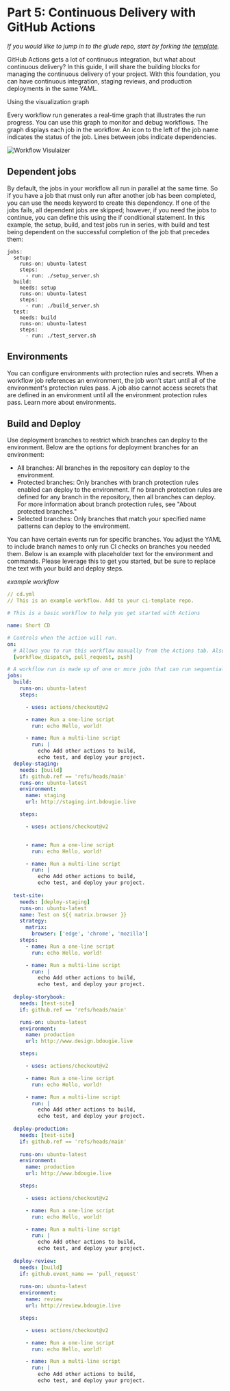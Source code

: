 # Part 5:  Continuous Delivery with GitHub Actions

_If you would liike to jump in to the giude repo, start by forking the [template](https://github.com/github-craftwork/docs-template)._

GitHub Actions gets a lot of continuous integration, but what about continuous delivery?
In this guide, I will share the building blocks for managing the continuous delivery of your project. With this foundation, you can have continuous integration, staging reviews, and production deployments in the same YAML.

Using the visualization graph

Every workflow run generates a real-time graph that illustrates the run progress. You can use this graph to monitor and debug workflows.
The graph displays each job in the workflow. An icon to the left of the job name indicates the status of the job. Lines between jobs indicate dependencies.

![Workflow Visulaizer](https://res.cloudinary.com/practicaldev/image/fetch/s--_8HdrNE7--/c_limit%2Cf_auto%2Cfl_progressive%2Cq_auto%2Cw_880/https://dev-to-uploads.s3.amazonaws.com/uploads/articles/zldsi0fs96mkhn638cs3.png)

## Dependent jobs

By default, the jobs in your workflow all run in parallel at the same time. So if you have a job that must only run after another job has been completed, you can use the needs keyword to create this dependency. If one of the jobs fails, all dependent jobs are skipped; however, if you need the jobs to continue, you can define this using the if conditional statement.
In this example, the setup, build, and test jobs run in series, with build and test being dependent on the successful completion of the job that precedes them:

    jobs:
      setup:
        runs-on: ubuntu-latest
        steps:
          - run: ./setup_server.sh
      build:
        needs: setup
        runs-on: ubuntu-latest
        steps:
          - run: ./build_server.sh
      test:
        needs: build
        runs-on: ubuntu-latest
        steps:
          - run: ./test_server.sh
    
## Environments

You can configure environments with protection rules and secrets. When a workflow job references an environment, the job won't start until all of the environment's protection rules pass. A job also cannot access secrets that are defined in an environment until all the environment protection rules pass.
Learn more about environments.

## Build and Deploy

Use deployment branches to restrict which branches can deploy to the environment. Below are the options for deployment branches for an environment:

- All branches: All branches in the repository can deploy to the environment.
- Protected branches: Only branches with branch protection rules enabled can deploy to the environment. If no branch protection rules are defined for any branch in the repository, then all branches can deploy. For more information about branch protection rules, see "About protected branches."
- Selected branches: Only branches that match your specified name patterns can deploy to the environment.

You can have certain events run for specific branches. You adjust the YAML to include branch names to only run CI checks on branches you needed them. Below is an example with placeholder text for the environment and commands. Please leverage this to get you started, but be sure to replace the text with your build and deploy steps.

_example workflow_

```yml
// cd.yml
// This is an example workflow. Add to your ci-template repo.

# This is a basic workflow to help you get started with Actions

name: Short CD

# Controls when the action will run. 
on:
  # Allows you to run this workflow manually from the Actions tab. Also watches push and pull request events
  [workflow_dispatch, pull_request, push]

# A workflow run is made up of one or more jobs that can run sequentially or in parallel
jobs:
  build:
    runs-on: ubuntu-latest
    steps:

      - uses: actions/checkout@v2

      - name: Run a one-line script
        run: echo Hello, world!

      - name: Run a multi-line script
        run: |
          echo Add other actions to build,
          echo test, and deploy your project.
  deploy-staging:
    needs: [build]
    if: github.ref == 'refs/heads/main'
    runs-on: ubuntu-latest
    environment: 
      name: staging
      url: http://staging.int.bdougie.live

    steps:

      - uses: actions/checkout@v2


      - name: Run a one-line script
        run: echo Hello, world!

      - name: Run a multi-line script
        run: |
          echo Add other actions to build,
          echo test, and deploy your project.
          
  test-site:
    needs: [deploy-staging]
    runs-on: ubuntu-latest
    name: Test on ${{ matrix.browser }}
    strategy:
      matrix:
        browser: ['edge', 'chrome', 'mozilla']
    steps:
      - name: Run a one-line script
        run: echo Hello, world!

      - name: Run a multi-line script
        run: |
          echo Add other actions to build,
          echo test, and deploy your project.
 
  deploy-storybook:
    needs: [test-site]
    if: github.ref == 'refs/heads/main'

    runs-on: ubuntu-latest
    environment: 
      name: production
      url: http://www.design.bdougie.live

    steps:

      - uses: actions/checkout@v2

      - name: Run a one-line script
        run: echo Hello, world!

      - name: Run a multi-line script
        run: |
          echo Add other actions to build,
          echo test, and deploy your project.
    
  deploy-production:
    needs: [test-site]
    if: github.ref == 'refs/heads/main'
 
    runs-on: ubuntu-latest
    environment: 
      name: production
      url: http://www.bdougie.live

    steps:

      - uses: actions/checkout@v2

      - name: Run a one-line script
        run: echo Hello, world!

      - name: Run a multi-line script
        run: |
          echo Add other actions to build,
          echo test, and deploy your project.
    
  deploy-review:
    needs: [build]
    if: github.event_name == 'pull_request'
 
    runs-on: ubuntu-latest
    environment: 
      name: review
      url: http://review.bdougie.live

    steps:

      - uses: actions/checkout@v2

      - name: Run a one-line script
        run: echo Hello, world!

      - name: Run a multi-line script
        run: |
          echo Add other actions to build,
          echo test, and deploy your project.
```
